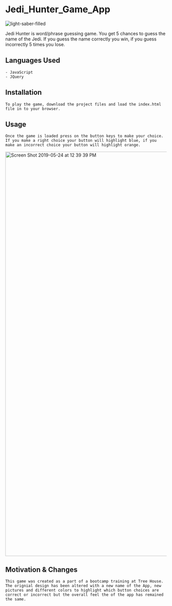 # Jedi_Hunter_Game_App

![light-saber-filled](https://user-images.githubusercontent.com/28825784/58339510-c373bb00-7e17-11e9-907e-04acc8b2928d.png)

Jedi Hunter is word/phrase guessing game. You get 5 chances to guess the name of the Jedi. If you guess the name correctly you win, if you guess incorrectly 5 times you lose.

## Languages Used

```
- JavaScript
- JQuery
```

## Installation

```
To play the game, download the project files and load the index.html file in to your browser.
```

## Usage

```
Once the game is loaded press on the button keys to make your choice. If you make a right choice your button will highlight blue, if you make an incorrect choice your button will highlight orange.

```

<img width="1264" alt="Screen Shot 2019-05-24 at 12 39 39 PM" src="https://user-images.githubusercontent.com/28825784/58343477-1736d200-7e21-11e9-8b54-61aa7ace8676.png">

## Motivation & Changes

```
This game was created as a part of a bootcamp training at Tree House. The orignial design has been altered with a new name of the App, new pictures and different colors to highlight which button choices are correct or incorrect but the overall feel the of the app has remained the same.
```
